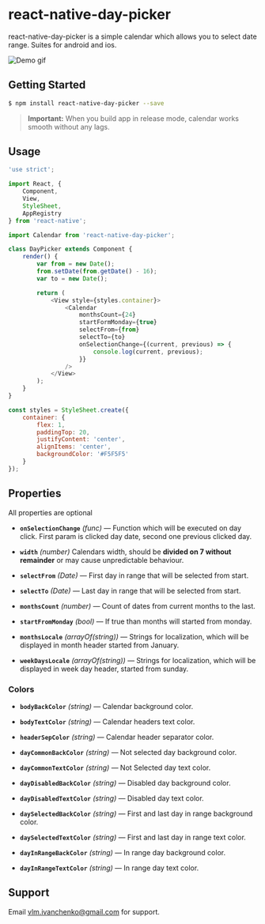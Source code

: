 # react-native-day-picker

react-native-day-picker is a simple calendar which allows you to select date range. 
Suites for android and ios. 
 
![Demo gif](https://github.com/ivanchenko/react-native-day-picker/blob/master/example-day-picker.gif?raw=true)

## Getting Started

```sh
$ npm install react-native-day-picker --save
```

> **Important:** When you build app in release mode, calendar works smooth without any lags.

## Usage

```javascript
'use strict';

import React, {
    Component,
    View,
    StyleSheet,
    AppRegistry
} from 'react-native';

import Calendar from 'react-native-day-picker';

class DayPicker extends Component {
    render() {
        var from = new Date();
        from.setDate(from.getDate() - 16);
        var to = new Date();

        return (
            <View style={styles.container}>
                <Calendar
                    monthsCount={24}
                    startFormMonday={true}
                    selectFrom={from}
                    selectTo={to}
                    onSelectionChange={(current, previous) => {
                        console.log(current, previous);
                    }}
                />
            </View>
        );
    }
}

const styles = StyleSheet.create({
    container: {
        flex: 1,
        paddingTop: 20,
        justifyContent: 'center',
        alignItems: 'center',
        backgroundColor: '#F5F5F5'
    }
});
```
## Properties

All properties are optional

- **`onSelectionChange`** _(func)_ — Function which will be executed on day click. First param is clicked day date, second one previous clicked day.

- **`width`** _(number)_ Calendars width, should be **divided on 7 without remainder** or may cause unpredictable behaviour.

- **`selectFrom`** _(Date)_ — First day in range that will be selected from start.

- **`selectTo`** _(Date)_ — Last day in range that will be selected from start.

- **`monthsCount`** _(number)_ — Count of dates from current months to the last.

- **`startFromMonday`** _(bool)_ — If true than months will started from monday.

- **`monthsLocale`** _(arrayOf(string))_ — Strings for localization, which will be displayed in month header started from January.

- **`weekDaysLocale`** _(arrayOf(string))_ — Strings for localization, which will be displayed in week day header, started from sunday.

### Colors
 
- **`bodyBackColor`** _(string)_ — Calendar background color.

- **`bodyTextColor`** _(string)_ — Calendar headers text color.

- **`headerSepColor`** _(string)_ — Calendar header separator color.
 
- **`dayCommonBackColor`** _(string)_ — Not selected day background color.

- **`dayCommonTextColor`** _(string)_ — Not Selected day text color.
 
- **`dayDisabledBackColor`** _(string)_ — Disabled day background color.

- **`dayDisabledTextColor`** _(string)_ — Disabled day text color.
 
- **`daySelectedBackColor`** _(string)_ — First and last day in range background color.

- **`daySelectedTextColor`** _(string)_ — First and last day in range text color.
 
- **`dayInRangeBackColor`** _(string)_ — In range day background color.

- **`dayInRangeTextColor`** _(string)_ — In range day text color.

## Support

Email vlm.ivanchenko@gmail.com for support.